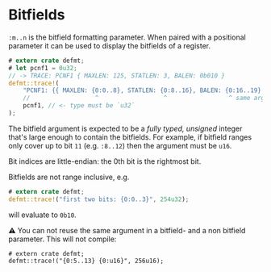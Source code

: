 # Bitfields

`:m..n` is the bitfield formatting parameter.
When paired with a positional parameter it can be used to display the bitfields of a register.

``` rust
# extern crate defmt;
# let pcnf1 = 0u32;
// -> TRACE: PCNF1 { MAXLEN: 125, STATLEN: 3, BALEN: 0b010 }
defmt::trace!(
    "PCNF1: {{ MAXLEN: {0:0..8}, STATLEN: {0:8..16}, BALEN: {0:16..19} }}",
    //                  ^                  ^                 ^ same argument
    pcnf1, // <- type must be `u32`
);
```

The bitfield argument is expected to be a *fully typed, unsigned* integer that's large enough to contain the bitfields.
For example, if bitfield ranges only cover up to bit `11` (e.g. `:8..12`) then the argument must be `u16`.

Bit indices are little-endian: the 0th bit is the rightmost bit.

Bitfields are not range inclusive, e.g.
``` rust
# extern crate defmt;
defmt::trace!("first two bits: {0:0..3}", 254u32);
```
will evaluate to `0b10`.

⚠️ You can not reuse the same argument in a bitfield- and a non bitfield parameter. This will not compile:
``` rust,compile_fail
# extern crate defmt;
defmt::trace!("{0:5..13} {0:u16}", 256u16);
```
